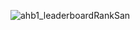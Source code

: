 


![ahb1_leaderboardRankSan](https://user-images.githubusercontent.com/17172345/174021774-c4c651fb-d726-4261-b93f-1e83e34150c5.jpg)
